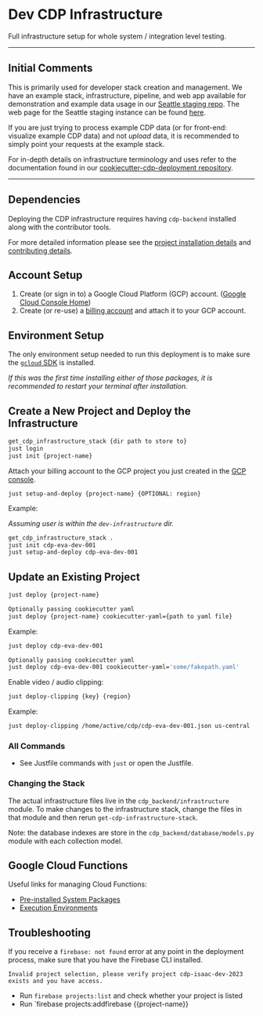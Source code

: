 # Dev CDP Infrastructure

Full infrastructure setup for whole system / integration level testing.

---

## Initial Comments

This is primarily used for developer stack creation and management.
We have an example stack, infrastructure, pipeline, and web app available for
demonstration and example data usage in our
[Seattle staging repo](https://github.com/CouncilDataProject/seattle-staging).
The web page for the Seattle staging instance can be found
[here](https://councildataproject.org/seattle-staging).

If you are just trying to process example CDP data (or for front-end: visualize example
CDP data) and not _upload_ data, it is recommended to simply point your requests at the
example stack.

For in-depth details on infrastructure terminology and uses refer to the documentation
found in our
[cookiecutter-cdp-deployment repository](https://github.com/CouncilDataProject/cookiecutter-cdp-deployment).

---

## Dependencies

Deploying the CDP infrastructure requires having `cdp-backend` installed along with the contributor tools.

For more detailed information please see the
[project installation details](https://github.com/CouncilDataProject/cdp-backend#installation) and [contributing details](https://github.com/CouncilDataProject/cdp-backend/blob/main/CONTRIBUTING.md).

## Account Setup

1.  Create (or sign in to) a Google Cloud Platform (GCP) account.
    ([Google Cloud Console Home](https://console.cloud.google.com/))
2.  Create (or re-use) a [billing account](https://console.cloud.google.com/billing)
    and attach it to your GCP account.

## Environment Setup

The only environment setup needed to run this deployment is to make
sure the [`gcloud` SDK](https://cloud.google.com/sdk/install) is installed.

_If this was the first time installing either of those packages, it is recommended to
restart your terminal after installation._

## Create a New Project and Deploy the Infrastructure

```bash
get_cdp_infrastructure_stack {dir path to store to}
just login
just init {project-name}
```

Attach your billing account to the GCP project you just created in the [GCP console](https://console.cloud.google.com/).

```
just setup-and-deploy {project-name} {OPTIONAL: region}
```

Example:

_Assuming user is within the `dev-infrastructure` dir._

```bash
get_cdp_infrastructure_stack .
just init cdp-eva-dev-001
just setup-and-deploy cdp-eva-dev-001
```

## Update an Existing Project

```bash
just deploy {project-name}

Optionally passing cookiecutter yaml
just deploy {project-name} cookiecutter-yaml={path to yaml file}
```

Example:

```bash
just deploy cdp-eva-dev-001

Optionally passing cookiecutter yaml
just deploy cdp-eva-dev-001 cookiecutter-yaml='some/fakepath.yaml'
```

Enable video / audio clipping:

```bash
just deploy-clipping {key} {region}
```

Example:

```bash
just deploy-clipping /home/active/cdp/cdp-eva-dev-001.json us-central
```

### All Commands

-   See Justfile commands with `just` or open the Justfile.


### Changing the Stack

The actual infrastructure files live in the `cdp_backend/infrastructure` module.
To make changes to the infrastructure stack, change the files in that module and then
rerun `get-cdp-infrastructure-stack`.

Note: the database indexes are store in the `cdp_backend/database/models.py` module
with each collection model.

## Google Cloud Functions

Useful links for managing Cloud Functions:

* [Pre-installed System Packages](https://cloud.google.com/functions/docs/reference/system-packages)
* [Execution Environments](https://cloud.google.com/functions/docs/concepts/execution-environment)

## Troubleshooting

If you receive a `firebase: not found` error at any point in the deployment process, make sure that you have the Firebase CLI installed.

`Invalid project selection, please verify project cdp-isaac-dev-2023 exists and you have access.`
- Run `firebase projects:list` and check whether your project is listed
- Run `firebase projects:addfirebase {{project-name}}

